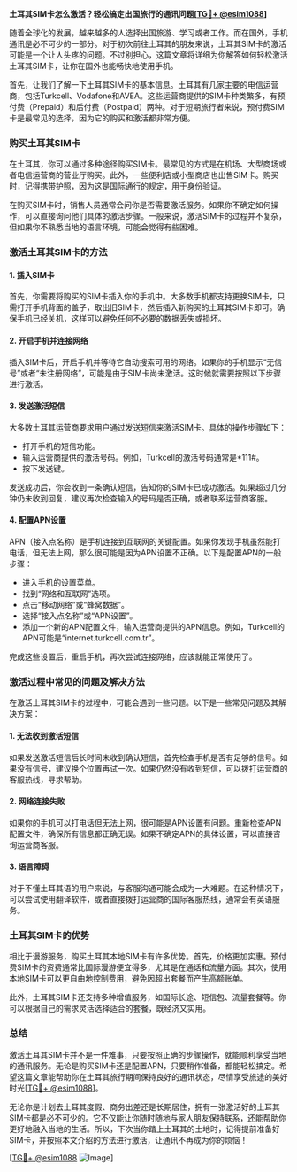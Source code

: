 **土耳其SIM卡怎么激活？轻松搞定出国旅行的通讯问题[[TG💪+ @esim1088](https://t.me/s/esim1088)]**

随着全球化的发展，越来越多的人选择出国旅游、学习或者工作。而在国外，手机通讯是必不可少的一部分。对于初次前往土耳其的朋友来说，土耳其SIM卡的激活可能是一个让人头疼的问题。不过别担心，这篇文章将详细为你解答如何轻松激活土耳其SIM卡，让你在国外也能畅快地使用手机。

首先，让我们了解一下土耳其SIM卡的基本信息。土耳其有几家主要的电信运营商，包括Turkcell、Vodafone和AVEA。这些运营商提供的SIM卡种类繁多，有预付费（Prepaid）和后付费（Postpaid）两种。对于短期旅行者来说，预付费SIM卡是最常见的选择，因为它的购买和激活都非常方便。

### **购买土耳其SIM卡**

在土耳其，你可以通过多种途径购买SIM卡。最常见的方式是在机场、大型商场或者电信运营商的营业厅购买。此外，一些便利店或小型商店也出售SIM卡。购买时，记得携带护照，因为这是国际通行的规定，用于身份验证。

在购买SIM卡时，销售人员通常会问你是否需要激活服务。如果你不确定如何操作，可以直接询问他们具体的激活步骤。一般来说，激活SIM卡的过程并不复杂，但如果你不熟悉当地的语言环境，可能会觉得有些困难。

### **激活土耳其SIM卡的方法**

#### **1. 插入SIM卡**
首先，你需要将购买的SIM卡插入你的手机中。大多数手机都支持更换SIM卡，只需打开手机背面的盖子，取出旧SIM卡，然后插入新购买的土耳其SIM卡即可。确保手机已经关机，这样可以避免任何不必要的数据丢失或损坏。

#### **2. 开启手机并连接网络**
插入SIM卡后，开启手机并等待它自动搜索可用的网络。如果你的手机显示“无信号”或者“未注册网络”，可能是由于SIM卡尚未激活。这时候就需要按照以下步骤进行激活。

#### **3. 发送激活短信**
大多数土耳其运营商要求用户通过发送短信来激活SIM卡。具体的操作步骤如下：
- 打开手机的短信功能。
- 输入运营商提供的激活号码。例如，Turkcell的激活号码通常是*111#。
- 按下发送键。

发送成功后，你会收到一条确认短信，告知你的SIM卡已成功激活。如果超过几分钟仍未收到回复，建议再次检查输入的号码是否正确，或者联系运营商客服。

#### **4. 配置APN设置**
APN（接入点名称）是手机连接到互联网的关键配置。如果你发现手机虽然能打电话，但无法上网，那么很可能是因为APN设置不正确。以下是配置APN的一般步骤：

- 进入手机的设置菜单。
- 找到“网络和互联网”选项。
- 点击“移动网络”或“蜂窝数据”。
- 选择“接入点名称”或“APN设置”。
- 添加一个新的APN配置文件，输入运营商提供的APN信息。例如，Turkcell的APN可能是“internet.turkcell.com.tr”。

完成这些设置后，重启手机，再次尝试连接网络，应该就能正常使用了。

### **激活过程中常见的问题及解决方法**

在激活土耳其SIM卡的过程中，可能会遇到一些问题。以下是一些常见问题及其解决方案：

#### **1. 无法收到激活短信**
如果发送激活短信后长时间未收到确认短信，首先检查手机是否有足够的信号。如果没有信号，建议换个位置再试一次。如果仍然没有收到短信，可以拨打运营商的客服热线，寻求帮助。

#### **2. 网络连接失败**
如果你的手机可以打电话但无法上网，很可能是APN设置有问题。重新检查APN配置文件，确保所有信息都正确无误。如果不确定APN的具体设置，可以直接咨询运营商客服。

#### **3. 语言障碍**
对于不懂土耳其语的用户来说，与客服沟通可能会成为一大难题。在这种情况下，可以尝试使用翻译软件，或者直接拨打运营商的国际客服热线，通常会有英语服务。

### **土耳其SIM卡的优势**

相比于漫游服务，购买土耳其本地SIM卡有许多优势。首先，价格更加实惠。预付费SIM卡的资费通常比国际漫游便宜得多，尤其是在通话和流量方面。其次，使用本地SIM卡可以更自由地控制费用，避免因超出套餐而产生高额账单。

此外，土耳其SIM卡还支持多种增值服务，如国际长途、短信包、流量套餐等。你可以根据自己的需求灵活选择适合的套餐，既经济又实用。

### **总结**

激活土耳其SIM卡并不是一件难事，只要按照正确的步骤操作，就能顺利享受当地的通讯服务。无论是购买SIM卡还是配置APN，只要稍作准备，都能轻松搞定。希望这篇文章能帮助你在土耳其旅行期间保持良好的通讯状态，尽情享受旅途的美好时光[[TG💪+ @esim1088](https://t.me/s/esim1088)]。

无论你是计划去土耳其度假、商务出差还是长期居住，拥有一张激活好的土耳其SIM卡都是必不可少的。它不仅能让你随时随地与家人朋友保持联系，还能帮助你更好地融入当地的生活。所以，下次当你踏上土耳其的土地时，记得提前准备好SIM卡，并按照本文介绍的方法进行激活，让通讯不再成为你的烦恼！

[[TG💪+ @esim1088](https://t.me/s/esim1088) ![Image](https://i.postimg.cc/4NQfJmqS/Snipaste-2025-05-13-00-14-12.png)]